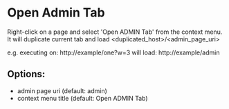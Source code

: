 # Open Admin Tab

Right-click on a page and select 'Open ADMIN Tab' from the context menu.
It will duplicate current tab and load <duplicated_host>/<admin_page_uri>

e.g.
executing on: http://example/one?w=3
will load: http://example/admin

## Options:
- admin page uri (default: admin)
- context menu title (default: Open ADMIN Tab)

